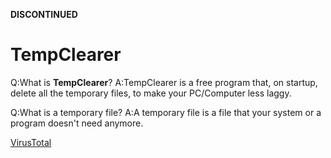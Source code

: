 **DISCONTINUED**

# TempClearer

Q:What is **TempClearer**?
A:TempClearer is a free program that, on startup, delete all the temporary files, to make your PC/Computer less laggy.

Q:What is a temporary file?
A:A temporary file is a file that your system or a program doesn't need anymore.

[VirusTotal](https://www.virustotal.com/gui/file/b939abbe59223480fa0995466251a6f46e8fb6a5757d8d95fdd98e26850ba8b8/detection/f-b939abbe59223480fa0995466251a6f46e8fb6a5757d8d95fdd98e26850ba8b8-1608590532)
